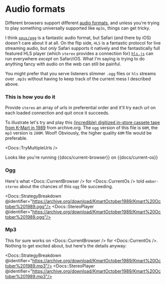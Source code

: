# Audio formats

Different browsers support different [audio formats](https://caniuse.com/?search=audio%20format), and unless you're trying to play something universally supported like `mp3s`, things can get tricky.

I think [`opus/ogg`](<https://en.wikipedia.org/wiki/Opus_(audio_format)>) is a fantastic audio format, but Safari (and there by iOS) doesn't care about it at all. On the flip side, `HLS` is a fantastic protocol for live streaming audio, but _only_ Safari supports it natively and the fantastically full featured HLS player (which `stereo` provides a connection for) [`hls.js`](https://github.com/video-dev/hls.js/) can run everywhere _except_ on Safari/iOS. What I'm saying is trying to do anything fancy with audio on the web can still be painful.

You might prefer that you serve listeners slimmer `.ogg` files or `hls` streams over `.mp3s` without having to keep track of the current mess I described above.

### This is how you do it

Provide `stereo` an array of urls in preferential order and it'll try each url on each loaded connection and quit once it succeeds.

To illustrate let's try and play this [(incredible) digitized in-store cassete tape from K-Mart in 1989](https://archive.org/details/KmartOctober1989) from archive.org. The `ogg` version of this file is `60M`, the `mp3` version is `200M`. Woof! Obviously, the higher quality `60M` file would be preferable.

<Docs::TryMultipleUrls />

Looks like you're running {{docs/current-browser}} on {{docs/current-os}}

### Ogg

Here's what <Docs::CurrentBrowser /> for <Docs::CurrentOs /> told `ember-stereo` about the chances of this `ogg` file succeeding.

<Docs::StrategyBreakdown @identifier="https://archive.org/download/KmartOctober1989/Kmart%20October%201989.ogg"/>
<Docs::StereoPlayer @identifier="https://archive.org/download/KmartOctober1989/Kmart%20October%201989.ogg"/>

### Mp3

This for sure works on <Docs::CurrentBrowser /> for <Docs::CurrentOs />. Nothing to get excited about, but here's the details anyway:

<Docs::StrategyBreakdown @identifier="https://archive.org/download/KmartOctober1989/Kmart%20October%201989.mp3"/>
<Docs::StereoPlayer @identifier="https://archive.org/download/KmartOctober1989/Kmart%20October%201989.mp3"/>
